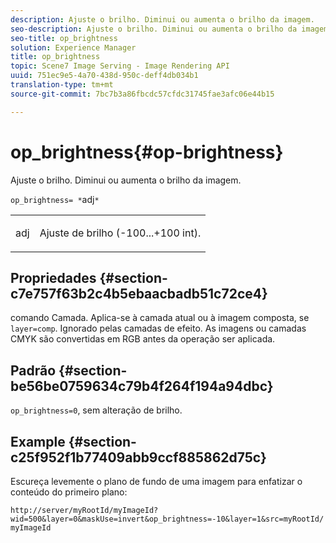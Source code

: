 ```yaml
---
description: Ajuste o brilho. Diminui ou aumenta o brilho da imagem.
seo-description: Ajuste o brilho. Diminui ou aumenta o brilho da imagem.
seo-title: op_brightness
solution: Experience Manager
title: op_brightness
topic: Scene7 Image Serving - Image Rendering API
uuid: 751ec9e5-4a70-438d-950c-deff4db034b1
translation-type: tm+mt
source-git-commit: 7bc7b3a86fbcdc57cfdc31745fae3afc06e44b15

---
```



# op_brightness{#op-brightness}

Ajuste o brilho. Diminui ou aumenta o brilho da imagem.

`op_brightness= *`adj`*`

<table id="simpletable_2B5DB95B1FF044C8BD226D4F8311E806"> 
 <tr class="strow"> 
  <td class="stentry"> <p><span class="varname"> adj</span> </p> </td> 
  <td class="stentry"> <p>Ajuste de brilho (-100...+100 int). </p></td> 
 </tr> 
</table>

## Propriedades {#section-c7e757f63b2c4b5ebaacbadb51c72ce4}

comando Camada. Aplica-se à camada atual ou à imagem composta, se `layer=comp`. Ignorado pelas camadas de efeito. As imagens ou camadas CMYK são convertidas em RGB antes da operação ser aplicada.

## Padrão {#section-be56be0759634c79b4f264f194a94dbc}

`op_brightness=0`, sem alteração de brilho.

## Example {#section-c25f952f1b77409abb9ccf885862d75c}

Escureça levemente o plano de fundo de uma imagem para enfatizar o conteúdo do primeiro plano:

`http://server/myRootId/myImageId?wid=500&layer=0&maskUse=invert&op_brightness=-10&layer=1&src=myRootId/myImageId`
